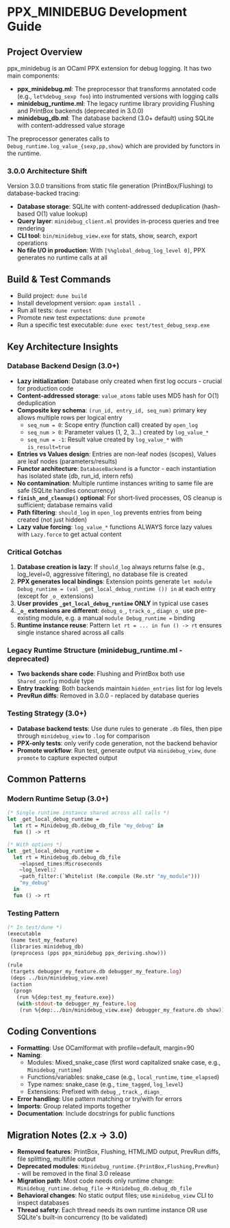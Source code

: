# PPX_MINIDEBUG Development Guide

## Project Overview
ppx_minidebug is an OCaml PPX extension for debug logging. It has two main components:
- **ppx_minidebug.ml**: The preprocessor that transforms annotated code (e.g., `let%debug_sexp foo`) into instrumented versions with logging calls
- **minidebug_runtime.ml**: The legacy runtime library providing Flushing and PrintBox backends (deprecated in 3.0.0)
- **minidebug_db.ml**: The database backend (3.0+ default) using SQLite with content-addressed value storage

The preprocessor generates calls to `Debug_runtime.log_value_{sexp,pp,show}` which are provided by functors in the runtime.

### 3.0.0 Architecture Shift
Version 3.0.0 transitions from static file generation (PrintBox/Flushing) to database-backed tracing:
- **Database storage**: SQLite with content-addressed deduplication (hash-based O(1) value lookup)
- **Query layer**: `minidebug_client.ml` provides in-process queries and tree rendering
- **CLI tool**: `bin/minidebug_view.exe` for stats, show, search, export operations
- **No file I/O in production**: With `[%%global_debug_log_level 0]`, PPX generates no runtime calls at all

## Build & Test Commands
- Build project: `dune build`
- Install development version: `opam install .`
- Run all tests: `dune runtest`
- Promote new test expectations: `dune promote`
- Run a specific test executable: `dune exec test/test_debug_sexp.exe`

## Key Architecture Insights

### Database Backend Design (3.0+)
- **Lazy initialization**: Database only created when first log occurs - crucial for production code
- **Content-addressed storage**: `value_atoms` table uses MD5 hash for O(1) deduplication
- **Composite key schema**: `(run_id, entry_id, seq_num)` primary key allows multiple rows per logical entry
  - `seq_num = 0`: Scope entry (function call) created by `open_log`
  - `seq_num > 0`: Parameter values (1, 2, 3...) created by `log_value_*`
  - `seq_num = -1`: Result value created by `log_value_*` with `is_result=true`
- **Entries vs Values design**: Entries are non-leaf nodes (scopes), Values are leaf nodes (parameters/results)
- **Functor architecture**: `DatabaseBackend` is a functor - each instantiation has isolated state (db, run_id, intern refs)
- **No contamination**: Multiple runtime instances writing to same file are safe (SQLite handles concurrency)
- **`finish_and_cleanup()` optional**: For short-lived processes, OS cleanup is sufficient; database remains valid
- **Path filtering**: `should_log` in `open_log` prevents entries from being created (not just hidden)
- **Lazy value forcing**: `log_value_*` functions ALWAYS force lazy values with `Lazy.force` to get actual content

### Critical Gotchas
1. **Database creation is lazy**: If `should_log` always returns false (e.g., log_level=0, aggressive filtering), no database file is created
2. **PPX generates local bindings**: Extension points generate `let module Debug_runtime = (val _get_local_debug_runtime ()) in` at each entry (except for `_o_` extensions)
3. **User provides `_get_local_debug_runtime` ONLY** in typical use cases
4. **`_o_` extensions are different**: `debug_o_`, `track_o_`, `diagn_o_` use pre-existing module, e.g. a manual `module Debug_runtime =` binding
5. **Runtime instance reuse**: Pattern `let rt = ... in fun () -> rt` ensures single instance shared across all calls

### Legacy Runtime Structure (minidebug_runtime.ml - deprecated)
- **Two backends share code**: Flushing and PrintBox both use `Shared_config` module type
- **Entry tracking**: Both backends maintain `hidden_entries` list for log levels
- **PrevRun diffs**: Removed in 3.0.0 - replaced by database queries

### Testing Strategy (3.0+)
- **Database backend tests**: Use dune rules to generate `.db` files, then pipe through `minidebug_view` to `.log` for comparison
- **PPX-only tests**: only verify code generation, not the backend behavior
- **Promote workflow**: Run test, generate output via `minidebug_view`, `dune promote` to capture expected output

## Common Patterns

### Modern Runtime Setup (3.0+)
```ocaml
(* Single runtime instance shared across all calls *)
let _get_local_debug_runtime =
  let rt = Minidebug_db.debug_db_file "my_debug" in
  fun () -> rt

(* With options *)
let _get_local_debug_runtime =
  let rt = Minidebug_db.debug_db_file
    ~elapsed_times:Microseconds
    ~log_level:2
    ~path_filter:(`Whitelist (Re.compile (Re.str "my_module")))
    "my_debug"
  in
  fun () -> rt
```

### Testing Pattern
```ocaml
(* In test/dune *)
(executable
 (name test_my_feature)
 (libraries minidebug_db)
 (preprocess (pps ppx_minidebug ppx_deriving.show)))

(rule
 (targets debugger_my_feature.db debugger_my_feature.log)
 (deps ../bin/minidebug_view.exe)
 (action
  (progn
   (run %{dep:test_my_feature.exe})
   (with-stdout-to debugger_my_feature.log
    (run %{dep:../bin/minidebug_view.exe} debugger_my_feature.db show)))))
```

## Coding Conventions
- **Formatting**: Use OCamlformat with profile=default, margin=90
- **Naming**:
  - Modules: Mixed_snake_case (first word capitalized snake case, e.g., `Minidebug_runtime`)
  - Functions/variables: snake_case (e.g., `local_runtime`, `time_elapsed`)
  - Type names: snake_case (e.g., `time_tagged`, `log_level`)
  - Extensions: Prefixed with `debug_`, `track_`, `diagn_`
- **Error handling**: Use pattern matching or try/with for errors
- **Imports**: Group related imports together
- **Documentation**: Include docstrings for public functions

## Migration Notes (2.x → 3.0)
- **Removed features**: PrintBox, Flushing, HTML/MD output, PrevRun diffs, file splitting, multifile output
- **Deprecated modules**: `Minidebug_runtime.{PrintBox,Flushing,PrevRun}` - will be removed in the final 3.0 release
- **Migration path**: Most code needs only runtime change: `Minidebug_runtime.debug_file` → `Minidebug_db.debug_db_file`
- **Behavioral changes**: No static output files; use `minidebug_view` CLI to inspect databases
- **Thread safety**: Each thread needs its own runtime instance OR use SQLite's built-in concurrency (to be validated)